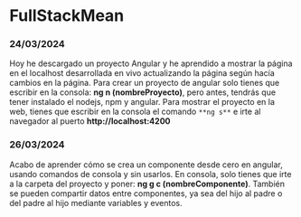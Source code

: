 # FullStackMean
### 24/03/2024
Hoy he descargado un proyecto Angular y he aprendido a mostrar la página en el localhost desarrollada en vivo actualizando la página según hacía cambios en la página. Para crear un proyecto de angular solo tienes que escribir en la consola: **ng n (nombreProyecto)**, pero antes, tendrás que tener instalado el nodejs, npm y angular.
Para mostrar el proyecto en la web, tienes que escribir en la consola el comando `**ng s**` e irte al navegador al puerto **http://localhost:4200**

### 26/03/2024
Acabo de aprender cómo se crea un componente desde cero en angular, usando comandos de consola y sin usarlos. En consola, solo tienes que irte a la carpeta del proyecto y poner: **ng g c (nombreComponente)**.
También se pueden compartir datos entre componentes, ya sea del hijo al padre o del padre al hijo mediante variables y eventos.
